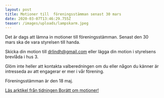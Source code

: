```yaml
---
layout: post
title: Motioner till  föreningsstämman senast 30 mars
date: 2020-03-07T13:46:29.755Z
teaser: /images/uploads/lampskarm.jpeg
---
```

Det är dags att lämna in motioner till föreningsstämman. Senast den 30 mars ska de vara styrelsen till handa.

Skicka din motion till [drlindh@gmail.com](<mailto: drlindh@gmail.com>) eller lägga din motion i styrelsens brevlåda i hus 3.

Glöm inte heller att kontakta valberedningen om du eller någon du känner är intresseda av att engagerar er mer i vår förening.

Föreningsstämman är den 18 maj.

[Läs arktikel från tidningen Borätt om motioner!](/images/uploads/Motioner_Boratt.pdf)